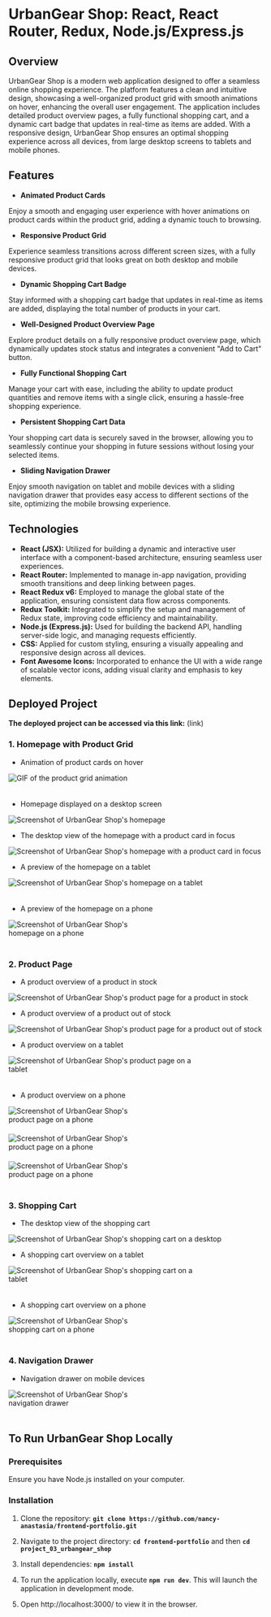 # UrbanGear Shop: React, React Router, Redux, Node.js/Express.js

## Overview

UrbanGear Shop is a modern web application designed to offer a seamless online shopping experience. The platform features a clean and intuitive design, showcasing a well-organized product grid with smooth animations on hover, enhancing the overall user engagement. The application includes detailed product overview pages, a fully functional shopping cart, and a dynamic cart badge that updates in real-time as items are added. With a responsive design, UrbanGear Shop ensures an optimal shopping experience across all devices, from large desktop screens to tablets and mobile phones.

## Features

- **Animated Product Cards**

Enjoy a smooth and engaging user experience with hover animations on product cards within the product grid, adding a dynamic touch to browsing.

- **Responsive Product Grid**

Experience seamless transitions across different screen sizes, with a fully responsive product grid that looks great on both desktop and mobile devices.

- **Dynamic Shopping Cart Badge**

Stay informed with a shopping cart badge that updates in real-time as items are added, displaying the total number of products in your cart.

- **Well-Designed Product Overview Page**

Explore product details on a fully responsive product overview page, which dynamically updates stock status and integrates a convenient "Add to Cart" button.

- **Fully Functional Shopping Cart**

Manage your cart with ease, including the ability to update product quantities and remove items with a single click, ensuring a hassle-free shopping experience.

- **Persistent Shopping Cart Data**

Your shopping cart data is securely saved in the browser, allowing you to seamlessly continue your shopping in future sessions without losing your selected items.

- **Sliding Navigation Drawer**

Enjoy smooth navigation on tablet and mobile devices with a sliding navigation drawer that provides easy access to different sections of the site, optimizing the mobile browsing experience.

## Technologies

- **React (JSX):** Utilized for building a dynamic and interactive user interface with a component-based architecture, ensuring seamless user experiences.
- **React Router:** Implemented to manage in-app navigation, providing smooth transitions and deep linking between pages.
- **React Redux v6:** Employed to manage the global state of the application, ensuring consistent data flow across components.
- **Redux Toolkit:** Integrated to simplify the setup and management of Redux state, improving code efficiency and maintainability.
- **Node.js (Express.js):** Used for building the backend API, handling server-side logic, and managing requests efficiently.
- **CSS:** Applied for custom styling, ensuring a visually appealing and responsive design across all devices.
- **Font Awesome Icons:** Incorporated to enhance the UI with a wide range of scalable vector icons, adding visual clarity and emphasis to key elements.

## Deployed Project

**The deployed project can be accessed via this link:** (link)

### 1. Homepage with Product Grid

- Animation of product cards on hover

<img src="./images/homepage-animation.gif" alt="GIF of the product grid animation" style="max-width: 700px; height: auto; padding-bottom: 20px;">

- Homepage displayed on a desktop screen

![Screenshot of UrbanGear Shop's homepage](./images/homepage-desktop-view.jpeg "Screenshot of UrbanGear Shop's homepage")

- The desktop view of the homepage with a product card in focus

![Screenshot of UrbanGear Shop's homepage with a product card in focus](./images/homepage-desktop-view-hover.jpeg "Screenshot of UrbanGear Shop's homepage with a product card in focus")

- A preview of the homepage on a tablet

<img src="./images/homepage-tablet-view.png" alt="Screenshot of UrbanGear Shop's homepage on a tablet" style="max-width: 400px; height: auto; padding-bottom: 20px;">

- A preview of the homepage on a phone

<img src="./images/homepage-phone-view.jpeg" alt="Screenshot of UrbanGear Shop's homepage on a phone" style="max-width: 250px; height: auto; padding-bottom: 20px;">

### 2. Product Page

- A product overview of a product in stock

![Screenshot of UrbanGear Shop's product page for a product in stock](./images/product-page-desktop-in-stock.jpeg "Screenshot of UrbanGear Shop's product page for a product in stock")

- A product overview of a product out of stock

![Screenshot of UrbanGear Shop's product page for a product out of stock](./images/product-page-desktop-out-of-stock.jpeg "Screenshot of UrbanGear Shop's product page for a product out of stock")

- A product overview on a tablet

<img src="./images/product-page-tablet-view.png" alt="Screenshot of UrbanGear Shop's product page on a tablet" style="max-width: 400px; height: auto; padding-bottom: 20px;">

- A product overview on a phone

<img src="./images/product-page-mobile-in-stock.png" alt="Screenshot of UrbanGear Shop's product page on a phone" style="max-width: 250px; height: auto; padding-bottom: 20px; padding-right: 10px;">

<img src="./images/product-page-mobile-in-stock-2.png" alt="Screenshot of UrbanGear Shop's product page on a phone" style="max-width: 250px; height: auto; padding-bottom: 20px; padding-right: 10px;">

<img src="./images/product-page-mobile-out-of-stock.png" alt="Screenshot of UrbanGear Shop's product page on a phone" style="max-width: 250px; height: auto; padding-bottom: 20px;">

### 3. Shopping Cart

- The desktop view of the shopping cart

![Screenshot of UrbanGear Shop's shopping cart on a desktop](./images/shopping-cart-desktop-view.jpeg "Screenshot of UrbanGear Shop's shopping cart on a desktop")

- A shopping cart overview on a tablet

<img src="./images/shopping-cart-tablet-view.png" alt="Screenshot of UrbanGear Shop's shopping cart on a tablet" style="max-width: 400px; height: auto; padding-bottom: 20px;">

- A shopping cart overview on a phone

<img src="./images/shopping-cart-phone-view.png" alt="Screenshot of UrbanGear Shop's shopping cart on a phone" style="max-width: 250px; height: auto; padding-bottom: 20px;">

### 4. Navigation Drawer

- Navigation drawer on mobile devices

<img src="./images/navigation-drawer-mobile.png" alt="Screenshot of UrbanGear Shop's navigation drawer" style="max-width: 250px; height: auto; padding-bottom: 20px;">

## To Run UrbanGear Shop Locally

### Prerequisites

Ensure you have Node.js installed on your computer.

### Installation

1. Clone the repository: **`git clone https://github.com/nancy-anastasia/frontend-portfolio.git`**

2. Navigate to the project directory: **`cd frontend-portfolio`** and then **`cd project_03_urbangear_shop`**

3. Install dependencies: **`npm install`**

4. To run the application locally, execute **`npm run dev`**. This will launch the application in development mode.

5. Open http://localhost:3000/ to view it in the browser.
